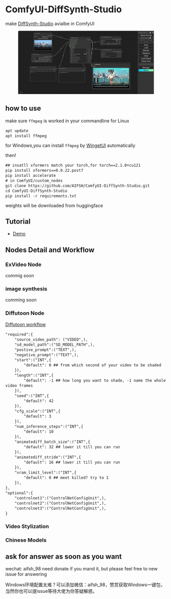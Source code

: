 # ComfyUI-DiffSynth-Studio
make [DiffSynth-Studio](https://github.com/modelscope/DiffSynth-Studio) avialbe in ComfyUI
<div>
  <figure>
  <img alt='webpage' src="web.png?raw=true" width="600px"/>
  <figure>
</div>

## how to use
make sure `ffmpeg` is worked in your commandline
for Linux
```
apt update
apt install ffmpeg
```
for Windows,you can install `ffmpeg` by [WingetUI](https://github.com/marticliment/WingetUI) automatically

then!
```
## insatll xformers match your torch,for torch==2.1.0+cu121
pip install xformers==0.0.22.post7
pip install accelerate 
# in ComfyUI/custom_nodes
git clone https://github.com/AIFSH/ComfyUI-DiffSynth-Studio.git
cd ComfyUI-DiffSynth-Studio
pip install -r requirements.txt
```
weights will be downloaded from huggingface

## Tutorial
- [Demo]()

## Nodes Detail and Workflow
### ExVideo Node
commig soon
### image synthesis
comming soon
### Diffutoon Node
[Diffutoon workflow](diffutoon_workflow.json)
```
"required":{
    "source_video_path": ("VIDEO",),
    "sd_model_path":("SD_MODEL_PATH",),
    "postive_prompt":("TEXT",),
    "negative_prompt":("TEXT",),
    "start":("INT",{
        "default": 0 ## from which second of your video to be shaded
    }),
    "length":("INT",{
        "default": -1 ## how long you want to shade, -1 name the whole video frames
    }),
    "seed":("INT",{
        "default": 42 
    }),
    "cfg_scale":("INT",{
        "default": 3
    }),
    "num_inference_steps":("INT",{
        "default": 10
    }),
    "animatediff_batch_size":("INT",{
        "default": 32 ## lower it till you can run
    }),
    "animatediff_stride":("INT",{
        "default": 16 ## lower it till you can run
    }),
    "vram_limit_level":("INT",{
        "default": 0 ## meet killed? try to 1
    }),
},
"optional":{
    "controlnet1":("ControlNetConfigUnit",),
    "controlnet2":("ControlNetConfigUnit",),
    "controlnet3":("ControlNetConfigUnit",),
}
```

### Video Stylization

### Chinese Models

## ask for answer as soon as you want
wechat: aifsh_98
need donate if you mand it,
but please feel free to new issue for answering

Windows环境配置太难？可以添加微信：aifsh_98，赞赏获取Windows一键包，当然你也可以提issue等待大佬为你答疑解惑。